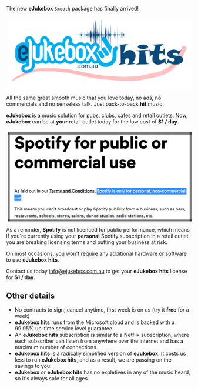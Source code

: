 [//]: # (margin:top right bottom left)

The new **eJukebox** `Smooth` package has finally arrived!

<p align="center">
<img style="vertical-align:middle;margin:5px 0px 0px 5px" width="500" src="blobs/eJukebox_Hits.png"></p>

All the same great smooth music that you love today, no ads, no commercials and no senseless talk. Just back-to-back **hit** music.

**eJukebox** is a music solution for pubs, clubs, cafes and retail outlets. Now, **eJukebox** can be at **your** retail outlet today for the low cost of **$1 / day**.

<p align="center">
<img style="vertical-align:middle;margin:5px 0px 0px 5px" width="500" src="blobs/spotify_license.png"></p>

As a reminder, **Spotify** is not licenced for public performance, which means if you're currently using your **personal** Spotify subscription in a retail outlet, you are breaking licensing terms and putting your business at risk.

On most occasions, you won't require any additional hardware or software to use **eJukebox hits**. 

Contact us today [info@ejukebox.com.au](mailto:info@ejukebox.com.au) to get your **eJukebox hits** license for **$1 / day**. 

## Other details

- No contracts to sign, cancel anytime, first week is on us (try it **free** for a week)
- **eJukebox hits** runs from the Microsoft cloud and is backed with a 99.95% up-time service level guarantee.
- An **eJukebox hits** subscription is similar to a Netflix subscription, where each subscriber can listen from anywhere over the internet and has a maximum number of connections.
- **eJukebox hits** is a radically simplified version of **eJukebox**. It costs us less to run **eJukebox hits**, and as a result, we are passing on the savings to you.
- **eJukebox** or **eJukebox hits** has no expletives in any of the music heard, so it's always safe for all ages.